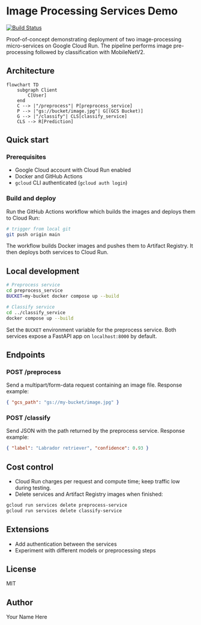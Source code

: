 # Image Processing Services Demo

[![Build Status](https://example.com/status.svg)](https://example.com)

Proof-of-concept demonstrating deployment of two image-processing micro-services
on Google Cloud Run. The pipeline performs image pre-processing followed by
classification with MobileNetV2.

## Architecture

```mermaid
flowchart TD
    subgraph Client
        C[User]
    end
    C --> |"/preprocess"| P[preprocess_service]
    P --> |"gs://bucket/image.jpg"| G[(GCS Bucket)]
    G --> |"/classify"| CLS[classify_service]
    CLS --> R[Prediction]
```

## Quick start

### Prerequisites
- Google Cloud account with Cloud Run enabled
- Docker and GitHub Actions
- `gcloud` CLI authenticated (`gcloud auth login`)

### Build and deploy
Run the GitHub Actions workflow which builds the images and deploys them to Cloud Run:

```bash
# trigger from local git
git push origin main
```

The workflow builds Docker images and pushes them to Artifact Registry. It then
deploys both services to Cloud Run.

## Local development

```bash
# Preprocess service
cd preprocess_service
BUCKET=my-bucket docker compose up --build

# Classify service
cd ../classify_service
docker compose up --build
```
Set the `BUCKET` environment variable for the preprocess service. Both services
expose a FastAPI app on `localhost:8000` by default.

## Endpoints

### POST /preprocess
Send a multipart/form-data request containing an image file.
Response example:
```json
{ "gcs_path": "gs://my-bucket/image.jpg" }
```

### POST /classify
Send JSON with the path returned by the preprocess service.
Response example:
```json
{ "label": "Labrador retriever", "confidence": 0.93 }
```

## Cost control
- Cloud Run charges per request and compute time; keep traffic low during testing.
- Delete services and Artifact Registry images when finished:
```bash
gcloud run services delete preprocess-service
gcloud run services delete classify-service
```

## Extensions
- Add authentication between the services
- Experiment with different models or preprocessing steps

## License
MIT

## Author
Your Name Here
